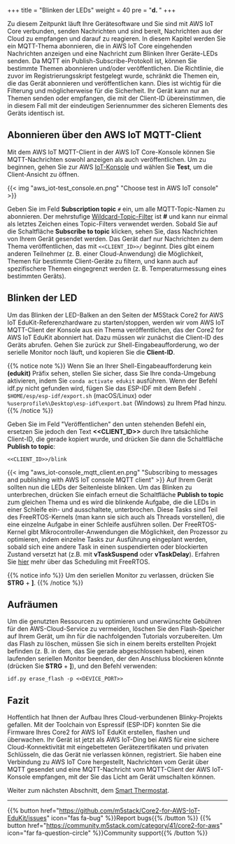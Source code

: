+++
title = "Blinken der LEDs"
weight = 40
pre = "<b>d. </b>"
+++

Zu diesem Zeitpunkt läuft Ihre Gerätesoftware und Sie sind mit AWS IoT Core verbunden, senden Nachrichten und sind bereit, Nachrichten aus der Cloud zu empfangen und darauf zu reagieren. In diesem Kapitel werden Sie ein MQTT-Thema abonnieren, die in AWS IoT Core eingehenden Nachrichten anzeigen und eine Nachricht zum Blinken Ihrer Geräte-LEDs senden. Da MQTT ein Publish-Subscribe-Protokoll ist, können Sie bestimmte Themen abonnieren und/oder veröffentlichen. Die Richtlinie, die zuvor im Registrierungsskript festgelegt wurde, schränkt die Themen ein, die das Gerät abonnieren und veröffentlichen kann. Dies ist wichtig für die Filterung und möglicherweise für die Sicherheit. Ihr Gerät kann nur an Themen senden oder empfangen, die mit der Client-ID übereinstimmen, die in diesem Fall mit der eindeutigen Seriennummer des sicheren Elements des Geräts identisch ist.

## Abonnieren über den AWS IoT MQTT-Client
Mit dem AWS IoT MQTT-Client in der AWS IoT Core-Konsole können Sie MQTT-Nachrichten sowohl anzeigen als auch veröffentlichen. Um zu beginnen, gehen Sie zur AWS [IoT-Konsole](https://us-west-2.console.aws.amazon.com/iot/home?region=us-west-2#/) und wählen Sie **Test**, um die Client-Ansicht zu öffnen.

{{< img "aws_iot-test_console.en.png" "Choose test in AWS IoT console" >}}

Geben Sie im Feld **Subscription topic** `#` ein, um alle MQTT-Topic-Namen zu abonnieren. Der mehrstufige [Wildcard-Topic-Filter](https://docs.aws.amazon.com/iot/latest/developerguide/topics.html#topicfilters) ist **#** und kann nur einmal als letztes Zeichen eines Topic-Filters verwendet werden. Sobald Sie auf die Schaltfläche **Subscribe to topic** klicken, sehen Sie, dass Nachrichten von Ihrem Gerät gesendet werden. Das Gerät darf nur Nachrichten zu dem Thema veröffentlichen, das mit `<<CLIENT_ID>>/` beginnt. Dies gibt einem anderen Teilnehmer (z. B. einer Cloud-Anwendung) die Möglichkeit, Themen für bestimmte Client-Geräte zu filtern, und kann auch auf spezifischere Themen eingegrenzt werden (z. B. Temperaturmessung eines bestimmten Geräts).

## Blinken der LED
Um das Blinken der LED-Balken an den Seiten der M5Stack Core2 for AWS IoT EduKit-Referenzhardware zu starten/stoppen, werden wir vom AWS IoT MQTT-Client der Konsole aus ein Thema veröffentlichen, das der Core2 for AWS IoT EduKit abonniert hat. Dazu müssen wir zunächst die Client-ID des Geräts abrufen. Gehen Sie zurück zur Shell-Eingabeaufforderung, wo der serielle Monitor noch läuft, und kopieren Sie die **Client-ID**.

{{% notice note %}}
Wenn Sie an Ihrer Shell-Eingabeaufforderung kein **(edukit)** Präfix sehen, stellen Sie sicher, dass Sie Ihre conda-Umgebung aktivieren, indem Sie `conda activate edukit` ausführen. Wenn der Befehl idf.py nicht gefunden wird, fügen Sie das ESP-IDF mit dem Befehl `. $HOME/esp/esp-idf/export.sh` (macOS/Linux) oder `%userprofile%\Desktop\esp-idf\export.bat` (Windows) zu Ihrem Pfad hinzu.
{{% /notice %}}

Geben Sie im Feld "Veröffentlichen" den unten stehenden Befehl ein, ersetzen Sie jedoch den Text **<<CLIENT_ID>>** durch Ihre tatsächliche Client-ID, die gerade kopiert wurde, und drücken Sie dann die Schaltfläche **Publish to topic**:
```
<<CLIENT_ID>>/blink
```
{{< img "aws_iot-console_mqtt_client.en.png" "Subscribing to messages and publishing with AWS IoT console MQTT client" >}}
Auf Ihrem Gerät sollten nun die LEDs der Seitenleiste blinken. Um das Blinken zu unterbrechen, drücken Sie einfach erneut die Schaltfläche **Publish to topic** zum gleichen Thema und es wird die blinkende Aufgabe, die die LEDs in einer Schleife ein- und ausschaltete, unterbrochen. Diese Tasks sind Teil des FreeRTOS-Kernels (man kann sie sich auch als Threads vorstellen), die eine einzelne Aufgabe in einer Schleife ausführen sollen. Der FreeRTOS-Kernel gibt Mikrocontroller-Anwendungen die Möglichkeit, den Prozessor zu optimieren, indem einzelne Tasks zur Ausführung eingeplant werden, sobald sich eine andere Task in einen suspendierten oder blockierten Zustand versetzt hat (z.B. mit **vTaskSuspend** oder **vTaskDelay**). Erfahren Sie [hier](https://www.freertos.org/implementation/a00005.html) mehr über das Scheduling mit FreeRTOS.

{{% notice info %}}
Um den seriellen Monitor zu verlassen, drücken Sie **STRG** + **]**.
{{% /notice %}}

## Aufräumen
Um die genutzten Ressourcen zu optimieren und unerwünschte Gebühren für den AWS-Cloud-Service zu vermeiden, löschen Sie den Flash-Speicher auf Ihrem Gerät, um ihn für die nachfolgenden Tutorials vorzubereiten. Um das Flash zu löschen, müssen Sie sich in einem bereits erstellten Projekt befinden (z. B. in dem, das Sie gerade abgeschlossen haben), einen laufenden seriellen Monitor beenden, der den Anschluss blockieren könnte (drücken Sie **STRG** + **]**), und den Befehl verwenden:

```
idf.py erase_flash -p <<DEVICE_PORT>>
```

## Fazit
Hoffentlich hat Ihnen der Aufbau Ihres Cloud-verbundenen Blinky-Projekts gefallen. Mit der Toolchain von Espressif (ESP-IDF) konnten Sie die Firmware Ihres Core2 for AWS IoT EduKit erstellen, flashen und überwachen. Ihr Gerät ist jetzt als AWS IoT-Ding bei AWS für eine sichere Cloud-Konnektivität mit eingebetteten Gerätezertifikaten und privaten Schlüsseln, die das Gerät nie verlassen können, registriert. Sie haben eine Verbindung zu AWS IoT Core hergestellt, Nachrichten vom Gerät über MQTT gesendet und eine MQTT-Nachricht vom MQTT-Client der AWS IoT-Konsole empfangen, mit der Sie das Licht am Gerät umschalten können.


Weiter zum nächsten Abschnitt, dem [Smart Thermostat](/de/smart-thermostat.html).

---
{{% button href="https://github.com/m5stack/Core2-for-AWS-IoT-EduKit/issues" icon="fas fa-bug" %}}Report bugs{{% /button %}} {{% button href="https://community.m5stack.com/category/41/core2-for-aws" icon="far fa-question-circle" %}}Community support{{% /button %}}